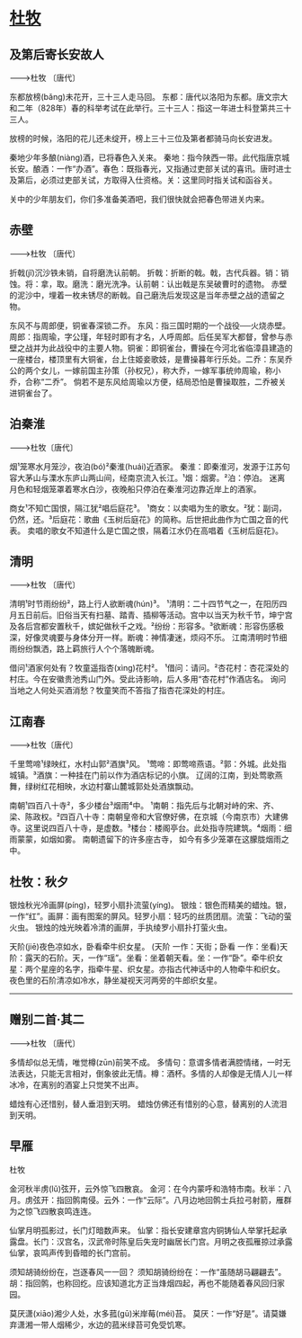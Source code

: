 <link href="../../css/style.css" rel="stylesheet" type="text/css" />

# [杜牧](https://m.gushiwen.cn/shiwens/default.aspx?astr=%e6%9d%9c%e7%89%a7)

## 及第后寄长安故人

<span class="r">--->杜牧 〔唐代〕

<div class="p">

东都放榜(bǎng)未花开，三十三人走马回。
<span class="comment">东都：唐代以洛阳为东都。唐文宗大和二年（828年）春的科举考试在此举行。三十三人：指这一年进士科登第共三十三人。

<div class="translation">

放榜的时候，洛阳的花儿还未绽开，榜上三十三位及第者都骑马向长安进发。

</div>

秦地少年多酿(niàng)酒，已将春色入关来。 
<span class="comment">秦地：指今陕西一带。此代指唐京城长安。酿酒：一作“办酒”。春色：既指春光，又指通过吏部关试的喜讯。唐时进士及第后，必须过吏部关试，方取得入仕资格。关：这里同时指关试和函谷关。

<div class="translation">

关中的少年朋友们，你们多准备美酒吧，我们很快就会把春色带进关内来。

</div>

</div>

## 赤壁

<span class="r">--->杜牧 〔唐代〕

<div class="p">

折戟(jǐ)沉沙铁未销，自将磨洗认前朝。
<span class="comment">折戟：折断的戟。戟，古代兵器。销：销蚀。将：拿，取。磨洗：磨光洗净。认前朝：认出戟是东吴破曹时的遗物。
<span class="translation">赤壁的泥沙中，埋着一枚未锈尽的断戟。自己磨洗后发现这是当年赤壁之战的遗留之物。

东风不与周郎便，铜雀春深锁二乔。
<span class="comment">东风：指三国时期的一个战役──火烧赤壁。周郎：指周瑜，字公瑾，年轻时即有才名，人呼周郎。后任吴军大都督，曾参与赤壁之战并为此战役中的主要人物。铜雀：即铜雀台，曹操在今河北省临漳县建造的一座楼台，楼顶里有大铜雀，台上住姬妾歌妓，是曹操暮年行乐处。二乔：东吴乔公的两个女儿，一嫁前国主孙策（孙权兄），称大乔，一嫁军事统帅周瑜，称小乔，合称“二乔”。
<span class="translation">倘若不是东风给周瑜以方便，结局恐怕是曹操取胜，二乔被关进铜雀台了。

</div>

## 泊秦淮

<span class="r">--->杜牧〔唐代〕

<div class="p">

烟¹笼寒水月笼沙，夜泊(bó)²秦淮(huái)近酒家。
<span class="comment">秦淮：即秦淮河，发源于江苏句容大茅山与溧水东庐山两山间，经南京流入长江。¹烟：烟雾。²泊：停泊。
<span class="translation">迷离月色和轻烟笼罩着寒水白沙，夜晚船只停泊在秦淮河边靠近岸上的酒家。

商女¹不知亡国恨，隔江犹²唱后庭花³。
<span class="comment">¹商女：以卖唱为生的歌女。²犹：副词，仍然，还。³后庭花：歌曲《玉树后庭花》的简称。后世把此曲作为亡国之音的代表。
<span class="translation">卖唱的歌女不知道什么是亡国之恨，隔着江水仍在高唱着《玉树后庭花》。

</div>

## 清明

<span class="r">--->杜牧 〔唐代〕

<div class="p">

清明¹时节雨纷纷²，路上行人欲断魂(hún)³。
<span class="comment">¹清明：二十四节气之一，在阳历四月五日前后。旧俗当天有扫墓、踏青、插柳等活动。宫中以当天为秋千节，坤宁宫及各后宫都安置秋千，嫔妃做秋千之戏。²纷纷：形容多。³欲断魂：形容伤感极深，好像灵魂要与身体分开一样。断魂：神情凄迷，烦闷不乐。
<span class="translation">江南清明时节细雨纷纷飘洒，路上羁旅行人个个落魄断魂。

借问¹酒家何处有？牧童遥指杏(xìng)花村²。
<span class="comment">¹借问：请问。²杏花村：杏花深处的村庄。今在安徽贵池秀山门外。受此诗影响，后人多用“杏花村”作酒店名。
<span class="translation">询问当地之人何处买酒消愁？牧童笑而不答指了指杏花深处的村庄。

</div>

## 江南春

<span class="r">--->杜牧〔唐代〕

<div class="p">

千里莺啼¹绿映红，水村山郭²酒旗³风。
<span class="comment">¹莺啼：即莺啼燕语。²郭：外城。此处指城镇。³酒旗：一种挂在门前以作为酒店标记的小旗。
<span class="translation">辽阔的江南，到处莺歌燕舞，绿树红花相映，水边村寨山麓城郭处处酒旗飘动。

南朝¹四百八十寺²，多少楼台³烟雨⁴中。
<span class="comment">¹南朝：指先后与北朝对峙的宋、齐、梁、陈政权。²四百八十寺：南朝皇帝和大官僚好佛，在京城（今南京市）大建佛寺。这里说四百八十寺，是虚数。³楼台：楼阁亭台。此处指寺院建筑。⁴烟雨：细雨蒙蒙，如烟如雾。
<span class="translation">南朝遗留下的许多座古寺， 如今有多少笼罩在这朦胧烟雨之中。

</div>

## 杜牧：秋夕

<div class="p">

银烛秋光冷画屏(píng)，轻罗小扇扑流萤(yíng)。
<span class="comment">银烛：银色而精美的蜡烛。银，一作“红”。画屏：画有图案的屏风。轻罗小扇：轻巧的丝质团扇。流萤：飞动的萤火虫。
银烛的烛光映着冷清的画屏，手执绫罗小扇扑打萤火虫。

天阶(jiē)夜色凉如水，卧看牵牛织女星。
<span class="comment">(天阶 一作：天街；卧看 一作：坐看)天阶：露天的石阶。天，一作“瑶”。坐看：坐着朝天看。坐：一作“卧”。牵牛织女星：两个星座的名字，指牵牛星、织女星。亦指古代神话中的人物牵牛和织女。
夜色里的石阶清凉如冷水，静坐凝视天河两旁的牛郎织女星。

</div>

----

## 赠别二首·其二

<span class="r">--->杜牧 〔唐代〕

<div class="p">

多情却似总无情，唯觉樽(zūn)前笑不成。
<span class="comment">多情句：意谓多情者满腔情绪，一时无法表达，只能无言相对，倒象彼此无情。樽：酒杯。多情的人却像是无情人儿一样冰冷，在离别的酒宴上只觉笑不出声。

蜡烛有心还惜别，替人垂泪到天明。 
<span class="comment">蜡烛仿佛还有惜别的心意，替离别的人流泪到天明。

</div>

## 早雁

<span class="r">杜牧

<div class="p">

金河秋半虏(lǔ)弦开，云外惊飞四散哀。
<span class="comment">金河：在今内蒙呼和浩特市南。秋半：八月。虏弦开：指回鹘南侵。云外：一作“云际”。八月边地回鹘士兵拉弓射箭，雁群为之惊飞四散哀鸣连连。

仙掌月明孤影过，长门灯暗数声来。
<span class="comment">仙掌：指长安建章宫内铜铸仙人举掌托起承露盘。长门：汉宫名，汉武帝时陈皇后失宠时幽居长门宫。月明之夜孤雁掠过承露仙掌，哀鸣声传到昏暗的长门宫前。

须知胡骑纷纷在，岂逐春风一一回？
<span class="comment">须知胡骑纷纷在：一作“虽随胡马翩翩去”。胡：指回鹘，也称回纥。应该知道北方正当烽烟四起，再也不能随着春风回归家园。

莫厌潇(xiāo)湘少人处，水多菰(gū)米岸莓(méi)苔。
<span class="comment"> 莫厌：一作“好是”。请莫嫌弃潇湘一带人烟稀少，水边的菰米绿苔可免受饥寒。

